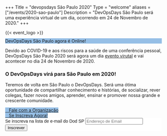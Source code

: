 +++
Title = "devopsdays São Paulo 2020"
Type = "welcome"
aliases = ["/events/2020-sao-paulo"]
Description = "DevOpsDays São Paulo será uma experiência virtual de um dia, ocorrendo em 24 de Novembro de 2020."
+++
<div class = "row justify-content-center">
{{< event_logo >}}
</div>
<div class = "row">
  <div class = "col-md-12 push-md-12">
    <p class="btn btn-primary btn-block" style = "margin-top: 10px; margin-bottom: 10px; background-color: #96bfe6; border-color: #96bfe6;">DevOpsDays São Paulo agora é Online!</p>
    
  Devido ao COVID-19 e aos riscos para a saúde de uma conferência pessoal, DevOpsDays São Paulo 2020 será agora um dia [evento virutal]() e vai acontecer no dia 24 de Novembro de 2020.

  <h3>O DevOpsDays virá para São Paulo em 2020!</h3>
  <p>Teremos de volta em São Paulo o DevOpsDays. Será uma ótima oportunidade de compartilhar conhecimento e histórias, de socializar, rever colegas, fazer novos amigos, aprender, ensinar e promover nossa grande e crescente comunidade.</p>

  </div>
</div>
<div class = "row">
  <div class = "col-md-12">
    <div class = "row justify-content-center">
      <div class = "d-flex p-2">
        <a class="btn btn-primary btn-block"  style = "margin-top: 10px; margin-bottom: 10px; background-color: #96bfe6; border-color: #96bfe6;" href="/events/2020-sao-paulo/contact">
          <i class="fa fa-envelope-o fa-lg"></i>&nbsp;&nbsp;&nbsp;Fale com a Organização
        </a>
      </div>
      <div class = "d-flex p-2">
        <a class="btn btn-primary btn-block"  style = "margin-top: 10px; margin-bottom: 10px; background-color: #96bfe6; border-color: #96bfe6;" href="https://www.sympla.com.br/devopsdays-sao-paulo-2020__781261">
          <i class="fa fa-user-plus fa-lg"></i>&nbsp;&nbsp;&nbsp;Se Inscreva Agora!
        </a>
    </div>
</div>
<div class = "row justify-content-center">
<div class = "col-md-12 push-md-12">
<!-- Begin Mailchimp Signup Form -->
<link href="//cdn-images.mailchimp.com/embedcode/slim-10_7.css" rel="stylesheet" type="text/css">
<style type="text/css">
	#mc_embed_signup{background:#fff; clear:left; font:14px Helvetica,Arial,sans-serif; }
</style>
<div id="mc_embed_signup">
  <form action="https://devopsdays.us19.list-manage.com/subscribe/post?u=bc25ac6da505f639ed63da77c&amp;id=636c7e8bf2" method="post" id="mc-embedded-subscribe-form" name="mc-embedded-subscribe-form" class="validate" target="_blank" novalidate>
    <div id="mc_embed_signup_scroll">
      <label for="mce-EMAIL">Se inscreva na lista de e-mail do Dod SP</label>
      <input type="email" value="" name="EMAIL" class="email" id="mce-EMAIL" placeholder="Endereço de Email" required>
      <div style="position: absolute; left: -5000px;" aria-hidden="true"><input type="text" name="b_bc25ac6da505f639ed63da77c_636c7e8bf2" tabindex="-1" value=""></div>
      <div class="clear"><input type="submit" value="Inscrever" name="subscribe" id="mc-embedded-subscribe" class="button"></div>
    </div>
  </form>
  </div>
</div>
</div>
<!--End mc_embed_signup-->


<!-- Uncomment if you added your city twitter name -->



